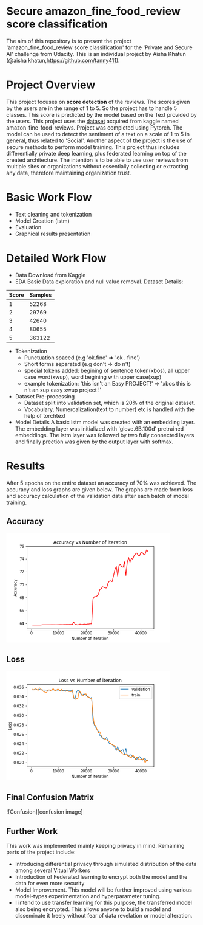 # Secure amazon_fine_food_review score classification
The aim of this repository is to present the project 'amazon_fine_food_review score classification' for the 'Private and Secure AI' challenge from Udacity. This is an individual project by Aisha Khatun (@aisha khatun,https://github.com/tanny411).

# Project Overview
This project focuses on **score detection** of the reviews. The scores given by the users are in the range of 1 to 5. So the project has to handle 5 classes. This score is predicted by the model based on the Text provided by the users. This project uses the [dataset](https://www.kaggle.com/snap/amazon-fine-food-reviews) acquired from kaggle named amazon-fine-food-reviews. Project was completed using Pytorch. The model can be used to detect the sentiment of a text on a scale of 1 to 5 in general, thus related to 'Social'. Another aspect of the project is the use of secure methods to perform model training. This project thus includes differentially private deep learning, plus federated learning on top of the created architecture. The intention is to be able to use user reviews from multiple sites or organizations without essentially collecting or extracting any data, therefore maintaining organization trust. 

# Basic Work Flow
- Text cleaning and tokenization
- Model Creation (lstm)
- Evaluation
- Graphical results presentation

# Detailed Work Flow
- Data Download from Kaggle
- EDA
Basic Data exploration and null value removal. 
Dataset Details:

|Score|Samples|
|---|---|
|1|52268|
|2|29769|
|3|42640|
|4|80655|
|5|363122|
- Tokenization
	- Punctuation spaced (e.g 'ok.fine' => 'ok . fine')
	- Short forms separated (e.g don't => do n't)
	- special tokens added: begining of sentence token(xbos), all upper case word(xwup), word begining with upper case(xup)
	- example tokenization: 'this isn't an Easy PROJECT!' => 'xbos this is n't an xup easy xwup project !'
- Dataset Pre-processing
	- Dataset split into validation set, which is 20% of the original dataset.
	- Vocabulary, Numercalization(text to number) etc is handled with the help of torchtext
- Model Details
A basic lstm model was created with an embedding layer. The embedding layer was initialized with 'glove.6B.100d' pretrained embeddings. The lstm layer was followed by two fully connected layers and finally prection was given by the output layer with softmax.

# Results
After 5 epochs on the entire dataset an accuracy of 70% was achieved. The accuracy and loss graphs are given below. The graphs are made from loss and accuracy calculation of the validation data after each batch of model training.
## Accuracy
![Acc](acc.png)
## Loss
![Loss](loss.png)
## Final Confusion Matrix
![Confusion][confusion image]

## Further Work
This work was implemented mainly keeping privacy in mind. Remaining parts of the project include:
- Introducing differential privacy through simulated distribution of the data among several Vitual Workers
- Introduction of Federated learning to encrypt both the model and the data for even more security
- Model Improvement. This model will be further improved using various model-types experimentation and hyperparameter tuning.
- I intend to use transfer learning for this purpose, the transferred model also being encrypted. This allows anyone to build a model and disseminate it freely without fear of data revelation or model alteration. 
